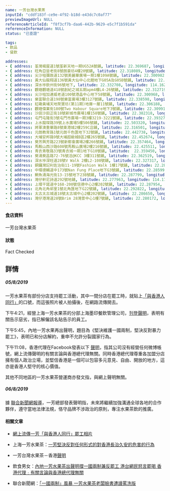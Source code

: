 ```yaml
---
name: 一芳台灣水果茶
inputId: "cddf183f-ce9e-4f92-b18d-e43dc7c0af77"
previewImageUrl: NULL
referenceArticleId: "f8f3cf7b-daa6-442b-9629-e5c7f1b591da"
referenceInformation: NULL
status: "已查證"

tags:
- 飲品
- 餐飲

addresses:
- { address: 荃灣楊屋道1號荃新天地一期UG52A號舖, latitude: 22.369687, longitude: 114.113714, tags: [荃灣, 全新界]}
- { address: 旺角亞皆老街8號朗豪坊4樓20號舖, latitude: 22.318089, longitude: 114.168659, tags: [旺角, 全九龍]}
- { address: 尖沙咀彌敦道132號美麗華廣場一期1樓109A號舖, latitude: 22.300982, longitude: 114.172184, tags: [尖沙咀, 全九龍]}
- { address: 黃大仙龍翔道136號黃大仙中心北館地下G05A及G05B號舖, latitude: 22.341997, longitude: 114.192918, tags: [黃大仙, 全九龍]}
- { address: 深水埗欽州街96號地下, latitude: 22.332708, longitude: 114.162115, tags: [深水埗, 全九龍]}
- { address: 觀塘觀塘道418號創紀之城五期apm4樓L4-26號舖, latitude: 22.312719, longitude: 114.225222, tags: [觀塘, 全九龍] }
- { address: 尖沙咀加連威老道100號港晶中心地下58號鋪, latitude: 22.300968, longitude: 114.178542, tags: [尖沙咀, 全九龍]}
- { address: 樂富聯合道198號樂富廣場3樓3127號舖, latitude: 22.338598, longitude: 114.186730, tags: [樂富, 全九龍]}
- { address: 紅磡黃埔天地聚寶坊(第11期)地庫一層11號舖, latitude: 22.306188, longitude: 114.190282, tags: [紅磡, 全九龍]}
- { address: 觀塘偉業街180號Two Habour Square地下3號舖, latitude: 22.309911, longitude: 114.221195, tags: [觀塘, 全九龍]}
- { address: 沙田沙田正街18號新城市廣場1樓158號舖, latitude: 22.382318, longitude: 114.188351, tags: [沙田, 全新界]}
- { address: 屯門屯隆街3號屯門市廣場一期3樓3219-3221號舖, latitude: 22.393275, longitude: 113.977876, tags: [屯門, 全新界]}
- { address: 上水龍琛路39號上水廣場5樓506號舖, latitude: 22.503320, longitude: 114.127818, tags: [上水, 全新界]}
- { address: 將軍澳重華路8號東港城2樓259C店舖, latitude: 22.316501, longitude: 114.265780, tags: [將軍澳, 全新界]}
- { address: 元朗教育路1號元朗千色匯地下32號舖, latitude: 22.442738, longitude: 114.028439, tags: [元朗, 全新界]}
- { address: 大埔安邦路9號大埔超級城B區2樓265號舖, latitude: 22.452674, longitude: 114.168932, tags: [大埔, 全新界]}
- { address: 葵芳興芳路223號新都會廣場2樓266號舖, latitude: 22.357464, longitude: 114.127170, tags: [葵芳, 全新界]}
- { address: 馬鞍山西沙路608號馬鞍山廣場2樓216號舖, latitude: 22.425511, longitude: 114.231333, tags: [馬鞍山, 全新界]}
- { address: 青衣青敬路33號青衣城一期1地下G10號舖, latitude:  22.359450, longitude: 114.108227, tags: [青衣, 全新界]}
- { address: 葵涌葵昌路72-76號活@KCC 3樓311號舖, latitude: 22.362519, longitude: 114.132453, tags: [葵涌, 全新界]}
- { address: 深水埗深旺道28號V Walk 2樓L2-108號舖, latitude: 22.327317, longitude: 114.154000, tags: [深水埗, 全九龍]}
- { address: 銅鑼灣記利佐治街11-19號Fashion Walk 1樓17號舖, latitude: 22.280958, longitude: 114.185221, tags: [銅鑼灣, 全香港島]}
- { address: 中環德輔道中173號Nan Fung Place地下G3號舖, latitude: 22.285997, longitude: 114.154342, tags: [中環, 全香港島]}
- { address: 鰂魚涌海光街13-15號地下23B號舖, latitude: 22.287799, longitude: 114.211004, tags: [鰂魚涌, 全香港島]}
- { address: 灣仔軒尼詩道292號地舖, latitude: 22.277963, longitude: 114.177357, tags: [灣仔, 全香港島]}
- { address: 上環干諾道中168-200號信德中心2樓202號舖, latitude: 22.287954, longitude: 114.151822, tags: [上環, 全香港島]}
- { address: 北角北角邨里1號北角匯地下G22號舖, latitude: 22.292822, longitude: 114.199324, tags: [北角, 全香港島]}
- { address: 太古太古城道18號太古城中心2樓202號舖, latitude: 22.286650, longitude: 114.217527, tags: [太古, 全香港島]}
- { address: 灣仔港灣道28號Brim 28灣景中心1樓7號舖, latitude: 22.280172, longitude: 114.176203, tags: [灣仔, 全香港島]}
---
```


#### 食店資料

一芳台灣水果茶

#### 狀態

Fact Checked

## 詳情

##### 05/8/2019

一芳水果茶有部份分店支持罷工活動，其中一間分店在罷工時，就貼上[「與香港人同行」][twitter]的口號，而這張照片被人拍攝後，在網路流傳開去。  

下午4:21，經營上海一芳水果茶的分部上海墨印餐飲管理公司，[刊登聲明][weibo]，表明有關告示惡劣，指已解僱該名貼告示的員工。

下午5:45，內地一芳水果再出聲明，題目為《堅決維護一國兩制，堅決反對暴力罷工》，表明已和分店解約，重申不允許分裂國家行為。  
  
下午11:08，香港代理在Facebook發表以下 [聲明][YiFangTeaHK]，指其公司沒有經營任何微博帳號，網上流傳聲明的有關言論與香港總代理無關。同時香港總代理尊重各加盟分店擁有個人政治立場，並堅信香港是一個可以包容多元意見、自由、開放的地方，這亦是香港人堅守的核心價值。  
  
其他不同地區的一芳水果茶營運商亦發文指，與網上聲明無關。

##### 06/8/2019

據 [聯合新聞網報導][udn]，一芳總部發表聲明指，未來將繼續加強溝通全球各地的合作夥伴，遵守當地法律法規，恪守品牌不涉政治的原則，專注水果茶飲的推廣。



#### 相關文章

* [網上流傳一芳「與香港人同行」罷工相片][twitter]

* 上海一芳水果茶：[一芳堅決反對任何形式的對香港長治久安的危害的行為][weibo]

* 一芳台灣水果茶－香港[聲明][YiFangTeaHK]

* 飲食男女：[內地一芳水果茶出聲明撐一國兩制兼反罷工 港台網民怒言罷喝 香港代理﹕有關言論與香港總代理無關][ETW]

* 聯合新聞網：[「一國兩制」風暴 一芳水果茶老闆臉書遭謾罵洗版][udn]



[ETW]:[https://hk.lifestyle.appledaily.com/etw/magazine/article/20190805/3_59901213/%E5%85%A7%E5%9C%B0%E4%B8%80%E8%8A%B3%E6%B0%B4%E6%9E%9C%E8%8C%B6%E5%87%BA%E8%81%B2%E6%98%8E%E6%92%90%E4%B8%80%E5%9C%8B%E5%85%A9%E5%88%B6%E5%85%BC%E5%8F%8D%E7%BD%B7%E5%B7%A5-%E6%B8%AF%E5%8F%B0%E7%B6%B2%E6%B0%91%E6%80%92%E8%A8%80%E7%BD%B7%E5%96%9D-%E9%A6%99%E6%B8%AF%E4%BB%A3%E7%90%86-%E6%9C%89%E9%97%9C%E8%A8%80%E8%AB%96%E8%88%87%E9%A6%99%E6%B8%AF%E7%B8%BD%E4%BB%A3%E7%90%86%E7%84%A1%E9%97%9C/?utm_campaign=etw_social_etw&utm_medium=social&utm_source=facebook&fbclid=IwAR23OHIpewZLasntYjbdTKHlKiYeiEnrHLe5aE3-1FhO9bByGvPrm0iNvwo](https://hk.lifestyle.appledaily.com/etw/magazine/article/20190805/3_59901213/%E5%85%A7%E5%9C%B0%E4%B8%80%E8%8A%B3%E6%B0%B4%E6%9E%9C%E8%8C%B6%E5%87%BA%E8%81%B2%E6%98%8E%E6%92%90%E4%B8%80%E5%9C%8B%E5%85%A9%E5%88%B6%E5%85%BC%E5%8F%8D%E7%BD%B7%E5%B7%A5-%E6%B8%AF%E5%8F%B0%E7%B6%B2%E6%B0%91%E6%80%92%E8%A8%80%E7%BD%B7%E5%96%9D-%E9%A6%99%E6%B8%AF%E4%BB%A3%E7%90%86-%E6%9C%89%E9%97%9C%E8%A8%80%E8%AB%96%E8%88%87%E9%A6%99%E6%B8%AF%E7%B8%BD%E4%BB%A3%E7%90%86%E7%84%A1%E9%97%9C/?utm_campaign=etw_social_etw&utm_medium=social&utm_source=facebook&fbclid=IwAR23OHIpewZLasntYjbdTKHlKiYeiEnrHLe5aE3-1FhO9bByGvPrm0iNvwo)

[YiFangTeaHK]:https://www.facebook.com/YiFangTeaHK/posts/476909509534990

[udn]:https://udn.com/news/story/120538/3972978?fbclid=IwAR0jTToD2wF1sKC0Oq4RhddAci07Y5O-IpEUs41lSqSksrtcqkoBXmCykkk


[weibo]:https://weibo.com/6160023248/I0P4BbYqq

[twitter]:https://twitter.com/PhilipsShiu/status/1158339443851268096
